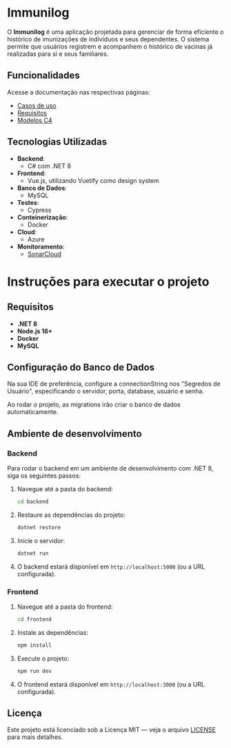 
# Immunilog

O **Immunilog** é uma aplicação projetada para gerenciar de forma eficiente o histórico de imunizações de indivíduos e seus dependentes. O sistema permite que usuários registrem e acompanhem o histórico de vacinas já realizadas para si e seus familiares.


## Funcionalidades

Acesse a documentação nas respectivas páginas:
- [Casos de uso](docs/use-cases.md)
- [Requisitos](docs/requirements.md)
- [Modelos C4](docs/models.md)


## Tecnologias Utilizadas

- **Backend**: 
  - C# com .NET 8
- **Frontend**: 
  - Vue.js, utilizando Vuetify como design system
- **Banco de Dados**: 
  - MySQL
 - **Testes**: 
	  - Cypress
- **Conteinerização**: 
  - Docker
- **Cloud**: 
  - Azure
- **Monitoramento**: 
  - <a href="https://sonarcloud.io/project/overview?id=atjulia_immunilog">SonarCloud</a>


# Instruções para executar o projeto

## Requisitos

- **.NET 8**
- **Node.js 16+**
- **Docker**
- **MySQL**

## Configuração do Banco de Dados

Na sua IDE de preferência, configure a connectionString nos "Segredos de Usuário", especificando o servidor, porta, database, usuário e senha.

Ao rodar o projeto, as migrations irão criar o banco de dados automaticamente.


## Ambiente de desenvolvimento

### Backend

Para rodar o backend em um ambiente de desenvolvimento com .NET 8, siga os seguintes passos:

1. Navegue até a pasta do backend:

    ```bash
    cd backend
    ```

2. Restaure as dependências do projeto:

    ```bash
    dotnet restore
    ```

3. Inicie o servidor:

    ```bash
    dotnet run
    ```

4. O backend estará disponível em `http://localhost:5000` (ou a URL configurada).

### Frontend

1. Navegue até a pasta do frontend:

    ```bash
    cd frontend
    ```

2. Instale as dependências:

    ```bash
    npm install
    ```

3. Execute o projeto:

    ```bash
    npm run dev
    ```
4. O frontend estará disponível em `http://localhost:3000` (ou a URL configurada).


## Licença

Este projeto está licenciado sob a Licença MIT — veja o arquivo [LICENSE](https://github.com/atjulia/immunilog/blob/main/LICENSE) para mais detalhes.
